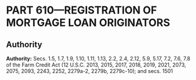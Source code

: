 # PART 610—REGISTRATION OF MORTGAGE LOAN ORIGINATORS


## Authority

**Authority:** Secs. 1.5, 1.7, 1.9, 1.10, 1.11, 1.13, 2.2, 2.4, 2.12, 5.9, 5.17, 7.2, 7.6, 7.8 of the Farm Credit Act (12 U.S.C. 2013, 2015, 2017, 2018, 2019, 2021, 2073, 2075, 2093, 2243, 2252, 2279a-2, 2279b, 2279c-10); and secs. 1501 

